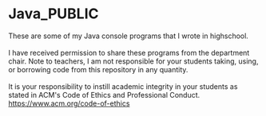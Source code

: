 # Java_PUBLIC
These are some of my Java console programs that I wrote in highschool. <br><br>
I have received permission to share these programs from the department chair. 
Note to teachers, I am not responsible for your students taking, using, or borrowing code from this repository in any quantity.  <br><br>
It is your responsibility to instill academic integrity in your students as stated in ACM's Code of Ethics and Professional Conduct. <br>
https://www.acm.org/code-of-ethics
